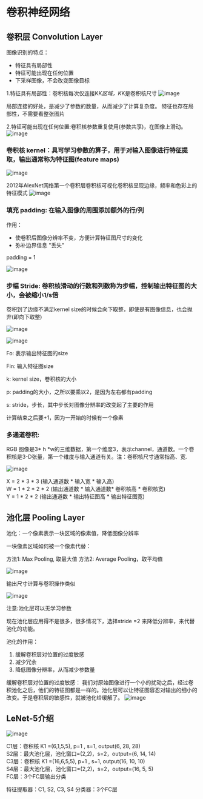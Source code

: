 
# 卷积神经网络

## 卷积层 Convolution Layer

图像识别的特点：
* 特征具有局部性
* 特征可能出现在任何位置
* 下采样图像，不会改变图像目标


1.特征具有局部性：卷积核每次仅连接K*K区域，K*K是卷积核尺寸
![image](https://github.com/xiaoxingchen505/Deep_Learning_Notes/blob/master/images/conv1.png)

局部连接的好处，是减少了参数的数量，从而减少了计算复杂度。
特征也存在局部性，不需要看整张图片

2.特征可能出现在任何位置:卷积核参数重复使用(参数共享)，在图像上滑动。
![image](https://github.com/xiaoxingchen505/Deep_Learning_Notes/blob/master/images/conv2.png)

### 卷积核 kernel：具可学习参数的算子，用于对输入图像进行特征提取，输出通常称为特征图(feature maps)
![image](https://github.com/xiaoxingchen505/Deep_Learning_Notes/blob/master/images/kernel.png)

2012年AlexNet网络第一个卷积层卷积核可视化卷积核呈现边缘，频率和色彩上的特征模式
![image](https://github.com/xiaoxingchen505/Deep_Learning_Notes/blob/master/images/featuremap.png)

### 填充 padding: 在输入图像的周围添加额外的行/列
作用：
* 使卷积后图像分辨率不变，方便计算特征图尺寸的变化
* 弥补边界信息 "丢失"

padding = 1

![image](https://github.com/xiaoxingchen505/Deep_Learning_Notes/blob/master/images/padding.png)


### 步幅 Stride: 卷积核滑动的行数和列数称为步幅，控制输出特征图的大小，会被缩小1/s倍

卷积到了边缘不满足kernel size的时候会向下取整，即使是有图像信息，也会抛弃(即向下取整)

![image](https://github.com/xiaoxingchen505/Deep_Learning_Notes/blob/master/images/stride.png)

![image](https://github.com/xiaoxingchen505/Deep_Learning_Notes/blob/master/images/stride2.png)

Fo: 表示输出特征图的size

Fin: 输入特征图size

k: kernel size，卷积核的大小

p: padding的大小，之所以要乘以2，是因为左右都有padding

s: stride，步长，其中步长对图像分辨率的改变起了主要的作用

计算结束之后要+1，因为一开始的时候有一个像素


### 多通道卷积:
RGB 图像是3* h *w的三维数据，第一个维度3，表示channel，通道数。一个卷积核是3-D张量，第一个维度与输入通道有关。注：卷积核尺寸通常指高、宽.

![image](https://github.com/xiaoxingchen505/Deep_Learning_Notes/blob/master/images/channel.png)

X = 2 * 3 * 3 (输入通道数 * 输入宽 * 输入高)<br>
W = 1 * 2 * 2  * 2 (输出通道数 * 输入通道数* 卷积核高 * 卷积核宽) <br>
Y = 1 * 2 * 2 (输出通道数 * 输出特征图高 * 输出特征图宽) 


## 池化层 Pooling Layer
池化：一个像素表示一块区域的像素值，降低图像分辨率

一块像素区域如何被一个像素代替：

方法1: Max Pooling, 取最大值
方法2: Average Pooling，取平均值

![image](https://github.com/xiaoxingchen505/Deep_Learning_Notes/blob/master/images/pooling.png)

输出尺寸计算与卷积操作类似

![image](https://github.com/xiaoxingchen505/Deep_Learning_Notes/blob/master/images/pooling2.png)

注意:池化层可以无学习参数

现在池化层应用得不是很多，很多情况下，选择stride =2 来降低分辨率，来代替池化的功能。

池化的作用：

1. 缓解卷积层对位置的过度敏感
2. 减少冗余
3. 降低图像分辨率，从而减少参数量


缓解卷积层对位置的过度敏感：
我们对原始图像进行一个小的扰动之后，经过卷积池化之后，他们的特征图都是一样的。池化层可以让特征图容忍对输出的细小的改变。于是卷积层的敏感性，就被池化给缓解了。
![image](https://github.com/xiaoxingchen505/Deep_Learning_Notes/blob/master/images/pooling3.png)

## LeNet-5介绍

![image](https://github.com/xiaoxingchen505/Deep_Learning_Notes/blob/master/images/lenet5.png)

C1层：卷积核 K1 =(6,1,5,5), p=1 , s=1, output(6, 28, 28) </br>
S2层：最大池化层，池化窗口=(2,2)，s=2，output=(6, 14, 14) </br>
C3层：卷积核 K1 =(16,6,5,5), p=1 , s=1, output(16, 10, 10) </br>
S4层：最大池化层，池化窗口=(2,2)，s=2，output=(16, 5, 5) </br>
FC层：3个FC层输出分类 </br>

特征提取器：C1, S2, C3, S4
分类器：3个FC层
